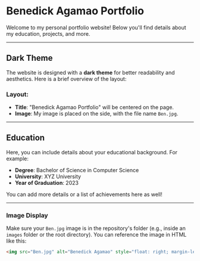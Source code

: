 # Benedick Agamao Portfolio

Welcome to my personal portfolio website! Below you'll find details about my education, projects, and more.

---

## Dark Theme

The website is designed with a **dark theme** for better readability and aesthetics. Here is a brief overview of the layout:

### Layout:
- **Title**: "Benedick Agamao Portfolio" will be centered on the page.
- **Image**: My image is placed on the side, with the file name `Ben.jpg`.

---

## Education

Here, you can include details about your educational background. For example:

- **Degree**: Bachelor of Science in Computer Science
- **University**: XYZ University
- **Year of Graduation**: 2023

You can add more details or a list of achievements here as well!

---

### Image Display
Make sure your `Ben.jpg` image is in the repository's folder (e.g., inside an `images` folder or the root directory). You can reference the image in HTML like this:

```html
<img src="Ben.jpg" alt="Benedick Agamao" style="float: right; margin-left: 20px; width: 200px; height: auto;">
